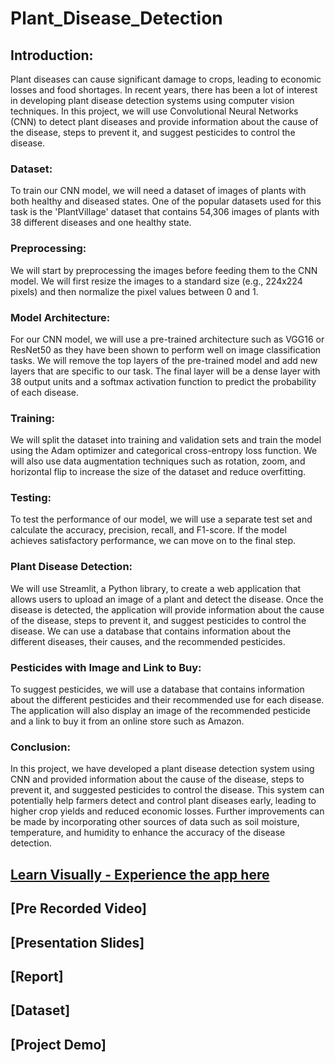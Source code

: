 # Plant_Disease_Detection
## Introduction:
Plant diseases can cause significant damage to crops, leading to economic losses and food shortages. In recent years, there has been a lot of interest in developing plant disease detection systems using computer vision techniques. In this project, we will use Convolutional Neural Networks (CNN) to detect plant diseases and provide information about the cause of the disease, steps to prevent it, and suggest pesticides to control the disease.

### Dataset:
To train our CNN model, we will need a dataset of images of plants with both healthy and diseased states. One of the popular datasets used for this task is the 'PlantVillage' dataset that contains 54,306 images of plants with 38 different diseases and one healthy state.

### Preprocessing:
We will start by preprocessing the images before feeding them to the CNN model. We will first resize the images to a standard size (e.g., 224x224 pixels) and then normalize the pixel values between 0 and 1.

### Model Architecture:
For our CNN model, we will use a pre-trained architecture such as VGG16 or ResNet50 as they have been shown to perform well on image classification tasks. We will remove the top layers of the pre-trained model and add new layers that are specific to our task. The final layer will be a dense layer with 38 output units and a softmax activation function to predict the probability of each disease.

### Training:
We will split the dataset into training and validation sets and train the model using the Adam optimizer and categorical cross-entropy loss function. We will also use data augmentation techniques such as rotation, zoom, and horizontal flip to increase the size of the dataset and reduce overfitting.

### Testing:
To test the performance of our model, we will use a separate test set and calculate the accuracy, precision, recall, and F1-score. If the model achieves satisfactory performance, we can move on to the final step.

### Plant Disease Detection:
We will use Streamlit, a Python library, to create a web application that allows users to upload an image of a plant and detect the disease. Once the disease is detected, the application will provide information about the cause of the disease, steps to prevent it, and suggest pesticides to control the disease. We can use a database that contains information about the different diseases, their causes, and the recommended pesticides.

### Pesticides with Image and Link to Buy:
To suggest pesticides, we will use a database that contains information about the different pesticides and their recommended use for each disease. The application will also display an image of the recommended pesticide and a link to buy it from an online store such as Amazon.

### Conclusion:
In this project, we have developed a plant disease detection system using CNN and provided information about the cause of the disease, steps to prevent it, and suggested pesticides to control the disease. This system can potentially help farmers detect and control plant diseases early, leading to higher crop yields and reduced economic losses. Further improvements can be made by incorporating other sources of data such as soil moisture, temperature, and humidity to enhance the accuracy of the disease detection.

## [Learn Visually - Experience the app here](https://plant--disease-detection.streamlit.app/)

## [Pre Recorded Video]

## [Presentation Slides]

## [Report]

## [Dataset]

## [Project Demo]
